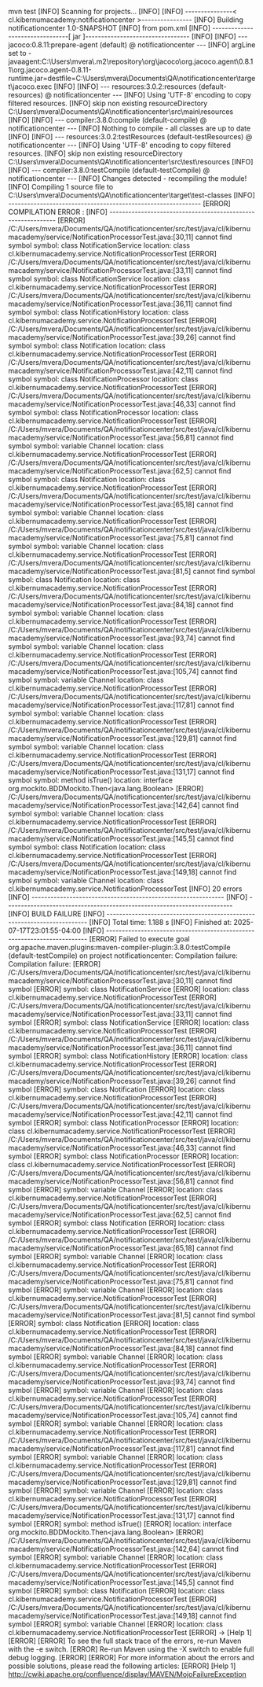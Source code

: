 mvn test
[INFO] Scanning for projects...
[INFO] 
[INFO] ---------------< cl.kibernumacademy:notificationcenter >----------------
[INFO] Building notificationcenter 1.0-SNAPSHOT
[INFO]   from pom.xml
[INFO] --------------------------------[ jar ]---------------------------------
[INFO] 
[INFO] --- jacoco:0.8.11:prepare-agent (default) @ notificationcenter ---
[INFO] argLine set to -javaagent:C:\\Users\\mvera\\.m2\\repository\\org\\jacoco\\org.jacoco.agent\\0.8.11\\org.jacoco.agent-0.8.11-runtime.jar=destfile=C:\\Users\\mvera\\Documents\\QA\\notificationcenter\\target\\jacoco.exec
[INFO]
[INFO] --- resources:3.0.2:resources (default-resources) @ notificationcenter ---
[INFO] Using 'UTF-8' encoding to copy filtered resources.
[INFO] skip non existing resourceDirectory C:\Users\mvera\Documents\QA\notificationcenter\src\main\resources
[INFO]
[INFO] --- compiler:3.8.0:compile (default-compile) @ notificationcenter ---
[INFO] Nothing to compile - all classes are up to date
[INFO]
[INFO] --- resources:3.0.2:testResources (default-testResources) @ notificationcenter ---
[INFO] Using 'UTF-8' encoding to copy filtered resources.
[INFO] skip non existing resourceDirectory C:\Users\mvera\Documents\QA\notificationcenter\src\test\resources
[INFO]
[INFO] --- compiler:3.8.0:testCompile (default-testCompile) @ notificationcenter ---
[INFO] Changes detected - recompiling the module!
[INFO] Compiling 1 source file to C:\Users\mvera\Documents\QA\notificationcenter\target\test-classes
[INFO] -------------------------------------------------------------
[ERROR] COMPILATION ERROR :
[INFO] -------------------------------------------------------------
[ERROR] /C:/Users/mvera/Documents/QA/notificationcenter/src/test/java/cl/kibernumacademy/service/NotificationProcessorTest.java:[30,11] cannot find symbol
  symbol:   class NotificationService
  location: class cl.kibernumacademy.service.NotificationProcessorTest
[ERROR] /C:/Users/mvera/Documents/QA/notificationcenter/src/test/java/cl/kibernumacademy/service/NotificationProcessorTest.java:[33,11] cannot find symbol
  symbol:   class NotificationService
  location: class cl.kibernumacademy.service.NotificationProcessorTest
[ERROR] /C:/Users/mvera/Documents/QA/notificationcenter/src/test/java/cl/kibernumacademy/service/NotificationProcessorTest.java:[36,11] cannot find symbol
  symbol:   class NotificationHistory
  location: class cl.kibernumacademy.service.NotificationProcessorTest
[ERROR] /C:/Users/mvera/Documents/QA/notificationcenter/src/test/java/cl/kibernumacademy/service/NotificationProcessorTest.java:[39,26] cannot find symbol
  symbol:   class Notification
  location: class cl.kibernumacademy.service.NotificationProcessorTest
[ERROR] /C:/Users/mvera/Documents/QA/notificationcenter/src/test/java/cl/kibernumacademy/service/NotificationProcessorTest.java:[42,11] cannot find symbol
  symbol:   class NotificationProcessor
  location: class cl.kibernumacademy.service.NotificationProcessorTest
[ERROR] /C:/Users/mvera/Documents/QA/notificationcenter/src/test/java/cl/kibernumacademy/service/NotificationProcessorTest.java:[46,33] cannot find symbol
  symbol:   class NotificationProcessor
  location: class cl.kibernumacademy.service.NotificationProcessorTest
[ERROR] /C:/Users/mvera/Documents/QA/notificationcenter/src/test/java/cl/kibernumacademy/service/NotificationProcessorTest.java:[56,81] cannot find symbol
  symbol:   variable Channel
  location: class cl.kibernumacademy.service.NotificationProcessorTest
[ERROR] /C:/Users/mvera/Documents/QA/notificationcenter/src/test/java/cl/kibernumacademy/service/NotificationProcessorTest.java:[62,5] cannot find symbol
  symbol:   class Notification
  location: class cl.kibernumacademy.service.NotificationProcessorTest
[ERROR] /C:/Users/mvera/Documents/QA/notificationcenter/src/test/java/cl/kibernumacademy/service/NotificationProcessorTest.java:[65,18] cannot find symbol
  symbol:   variable Channel
  location: class cl.kibernumacademy.service.NotificationProcessorTest
[ERROR] /C:/Users/mvera/Documents/QA/notificationcenter/src/test/java/cl/kibernumacademy/service/NotificationProcessorTest.java:[75,81] cannot find symbol
  symbol:   variable Channel
  location: class cl.kibernumacademy.service.NotificationProcessorTest
[ERROR] /C:/Users/mvera/Documents/QA/notificationcenter/src/test/java/cl/kibernumacademy/service/NotificationProcessorTest.java:[81,5] cannot find symbol
  symbol:   class Notification
  location: class cl.kibernumacademy.service.NotificationProcessorTest
[ERROR] /C:/Users/mvera/Documents/QA/notificationcenter/src/test/java/cl/kibernumacademy/service/NotificationProcessorTest.java:[84,18] cannot find symbol
  symbol:   variable Channel
  location: class cl.kibernumacademy.service.NotificationProcessorTest
[ERROR] /C:/Users/mvera/Documents/QA/notificationcenter/src/test/java/cl/kibernumacademy/service/NotificationProcessorTest.java:[93,74] cannot find symbol
  symbol:   variable Channel
  location: class cl.kibernumacademy.service.NotificationProcessorTest
[ERROR] /C:/Users/mvera/Documents/QA/notificationcenter/src/test/java/cl/kibernumacademy/service/NotificationProcessorTest.java:[105,74] cannot find symbol
  symbol:   variable Channel
  location: class cl.kibernumacademy.service.NotificationProcessorTest
[ERROR] /C:/Users/mvera/Documents/QA/notificationcenter/src/test/java/cl/kibernumacademy/service/NotificationProcessorTest.java:[117,81] cannot find symbol
  symbol:   variable Channel
  location: class cl.kibernumacademy.service.NotificationProcessorTest
[ERROR] /C:/Users/mvera/Documents/QA/notificationcenter/src/test/java/cl/kibernumacademy/service/NotificationProcessorTest.java:[129,81] cannot find symbol
  symbol:   variable Channel
  location: class cl.kibernumacademy.service.NotificationProcessorTest
[ERROR] /C:/Users/mvera/Documents/QA/notificationcenter/src/test/java/cl/kibernumacademy/service/NotificationProcessorTest.java:[131,17] cannot find symbol
  symbol:   method isTrue()
  location: interface org.mockito.BDDMockito.Then<java.lang.Boolean>
[ERROR] /C:/Users/mvera/Documents/QA/notificationcenter/src/test/java/cl/kibernumacademy/service/NotificationProcessorTest.java:[142,64] cannot find symbol
  symbol:   variable Channel
  location: class cl.kibernumacademy.service.NotificationProcessorTest
[ERROR] /C:/Users/mvera/Documents/QA/notificationcenter/src/test/java/cl/kibernumacademy/service/NotificationProcessorTest.java:[145,5] cannot find symbol
  symbol:   class Notification
  location: class cl.kibernumacademy.service.NotificationProcessorTest
[ERROR] /C:/Users/mvera/Documents/QA/notificationcenter/src/test/java/cl/kibernumacademy/service/NotificationProcessorTest.java:[149,18] cannot find symbol
  symbol:   variable Channel
  location: class cl.kibernumacademy.service.NotificationProcessorTest
[INFO] 20 errors
[INFO] -------------------------------------------------------------
[INFO] ------------------------------------------------------------------------
[INFO] BUILD FAILURE
[INFO] ------------------------------------------------------------------------
[INFO] Total time:  1.188 s
[INFO] Finished at: 2025-07-17T23:01:55-04:00
[INFO] ------------------------------------------------------------------------
[ERROR] Failed to execute goal org.apache.maven.plugins:maven-compiler-plugin:3.8.0:testCompile (default-testCompile) on project notificationcenter: Compilation failure: Compilation failure:
[ERROR] /C:/Users/mvera/Documents/QA/notificationcenter/src/test/java/cl/kibernumacademy/service/NotificationProcessorTest.java:[30,11] cannot find symbol
[ERROR]   symbol:   class NotificationService
[ERROR]   location: class cl.kibernumacademy.service.NotificationProcessorTest
[ERROR] /C:/Users/mvera/Documents/QA/notificationcenter/src/test/java/cl/kibernumacademy/service/NotificationProcessorTest.java:[33,11] cannot find symbol
[ERROR]   symbol:   class NotificationService
[ERROR]   location: class cl.kibernumacademy.service.NotificationProcessorTest
[ERROR] /C:/Users/mvera/Documents/QA/notificationcenter/src/test/java/cl/kibernumacademy/service/NotificationProcessorTest.java:[36,11] cannot find symbol
[ERROR]   symbol:   class NotificationHistory
[ERROR]   location: class cl.kibernumacademy.service.NotificationProcessorTest
[ERROR] /C:/Users/mvera/Documents/QA/notificationcenter/src/test/java/cl/kibernumacademy/service/NotificationProcessorTest.java:[39,26] cannot find symbol
[ERROR]   symbol:   class Notification
[ERROR]   location: class cl.kibernumacademy.service.NotificationProcessorTest
[ERROR] /C:/Users/mvera/Documents/QA/notificationcenter/src/test/java/cl/kibernumacademy/service/NotificationProcessorTest.java:[42,11] cannot find symbol
[ERROR]   symbol:   class NotificationProcessor
[ERROR]   location: class cl.kibernumacademy.service.NotificationProcessorTest
[ERROR] /C:/Users/mvera/Documents/QA/notificationcenter/src/test/java/cl/kibernumacademy/service/NotificationProcessorTest.java:[46,33] cannot find symbol
[ERROR]   symbol:   class NotificationProcessor
[ERROR]   location: class cl.kibernumacademy.service.NotificationProcessorTest
[ERROR] /C:/Users/mvera/Documents/QA/notificationcenter/src/test/java/cl/kibernumacademy/service/NotificationProcessorTest.java:[56,81] cannot find symbol
[ERROR]   symbol:   variable Channel
[ERROR]   location: class cl.kibernumacademy.service.NotificationProcessorTest
[ERROR] /C:/Users/mvera/Documents/QA/notificationcenter/src/test/java/cl/kibernumacademy/service/NotificationProcessorTest.java:[62,5] cannot find symbol
[ERROR]   symbol:   class Notification
[ERROR]   location: class cl.kibernumacademy.service.NotificationProcessorTest
[ERROR] /C:/Users/mvera/Documents/QA/notificationcenter/src/test/java/cl/kibernumacademy/service/NotificationProcessorTest.java:[65,18] cannot find symbol
[ERROR]   symbol:   variable Channel
[ERROR]   location: class cl.kibernumacademy.service.NotificationProcessorTest
[ERROR] /C:/Users/mvera/Documents/QA/notificationcenter/src/test/java/cl/kibernumacademy/service/NotificationProcessorTest.java:[75,81] cannot find symbol
[ERROR]   symbol:   variable Channel
[ERROR]   location: class cl.kibernumacademy.service.NotificationProcessorTest
[ERROR] /C:/Users/mvera/Documents/QA/notificationcenter/src/test/java/cl/kibernumacademy/service/NotificationProcessorTest.java:[81,5] cannot find symbol
[ERROR]   symbol:   class Notification
[ERROR]   location: class cl.kibernumacademy.service.NotificationProcessorTest
[ERROR] /C:/Users/mvera/Documents/QA/notificationcenter/src/test/java/cl/kibernumacademy/service/NotificationProcessorTest.java:[84,18] cannot find symbol
[ERROR]   symbol:   variable Channel
[ERROR]   location: class cl.kibernumacademy.service.NotificationProcessorTest
[ERROR] /C:/Users/mvera/Documents/QA/notificationcenter/src/test/java/cl/kibernumacademy/service/NotificationProcessorTest.java:[93,74] cannot find symbol
[ERROR]   symbol:   variable Channel
[ERROR]   location: class cl.kibernumacademy.service.NotificationProcessorTest
[ERROR] /C:/Users/mvera/Documents/QA/notificationcenter/src/test/java/cl/kibernumacademy/service/NotificationProcessorTest.java:[105,74] cannot find symbol
[ERROR]   symbol:   variable Channel
[ERROR]   location: class cl.kibernumacademy.service.NotificationProcessorTest
[ERROR] /C:/Users/mvera/Documents/QA/notificationcenter/src/test/java/cl/kibernumacademy/service/NotificationProcessorTest.java:[117,81] cannot find symbol
[ERROR]   symbol:   variable Channel
[ERROR]   location: class cl.kibernumacademy.service.NotificationProcessorTest
[ERROR] /C:/Users/mvera/Documents/QA/notificationcenter/src/test/java/cl/kibernumacademy/service/NotificationProcessorTest.java:[129,81] cannot find symbol
[ERROR]   symbol:   variable Channel
[ERROR]   location: class cl.kibernumacademy.service.NotificationProcessorTest
[ERROR] /C:/Users/mvera/Documents/QA/notificationcenter/src/test/java/cl/kibernumacademy/service/NotificationProcessorTest.java:[131,17] cannot find symbol
[ERROR]   symbol:   method isTrue()
[ERROR]   location: interface org.mockito.BDDMockito.Then<java.lang.Boolean>
[ERROR] /C:/Users/mvera/Documents/QA/notificationcenter/src/test/java/cl/kibernumacademy/service/NotificationProcessorTest.java:[142,64] cannot find symbol
[ERROR]   symbol:   variable Channel
[ERROR]   location: class cl.kibernumacademy.service.NotificationProcessorTest
[ERROR] /C:/Users/mvera/Documents/QA/notificationcenter/src/test/java/cl/kibernumacademy/service/NotificationProcessorTest.java:[145,5] cannot find symbol
[ERROR]   symbol:   class Notification
[ERROR]   location: class cl.kibernumacademy.service.NotificationProcessorTest
[ERROR] /C:/Users/mvera/Documents/QA/notificationcenter/src/test/java/cl/kibernumacademy/service/NotificationProcessorTest.java:[149,18] cannot find symbol
[ERROR]   symbol:   variable Channel
[ERROR]   location: class cl.kibernumacademy.service.NotificationProcessorTest
[ERROR] -> [Help 1]
[ERROR]
[ERROR] To see the full stack trace of the errors, re-run Maven with the -e switch.
[ERROR] Re-run Maven using the -X switch to enable full debug logging.
[ERROR]
[ERROR] For more information about the errors and possible solutions, please read the following articles:
[ERROR] [Help 1] http://cwiki.apache.org/confluence/display/MAVEN/MojoFailureException